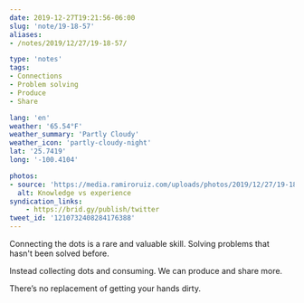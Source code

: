 ```yaml
---
date: 2019-12-27T19:21:56-06:00
slug: 'note/19-18-57'
aliases:
- /notes/2019/12/27/19-18-57/

type: 'notes'
tags:
- Connections
- Problem solving
- Produce
- Share

lang: 'en'
weather: '65.54°F'
weather_summary: 'Partly Cloudy'
weather_icon: 'partly-cloudy-night'
lat: '25.7419'
long: '-100.4104'

photos:
- source: 'https://media.ramiroruiz.com/uploads/photos/2019/12/27/19-18-57/knowledge-vs-experience.jpeg'
  alt: Knowledge vs experience
syndication_links:
    - https://brid.gy/publish/twitter
tweet_id: '1210732408284176388'
---
```

Connecting the dots is a rare and valuable skill. Solving problems that hasn't been solved before.

Instead collecting dots and consuming. We can produce and share more.

There’s no replacement of getting your hands dirty.